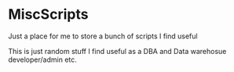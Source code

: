 # MiscScripts
Just a place for me to store a bunch of scripts I find useful

This is just random stuff I find useful as a DBA and Data warehosue developer/admin etc.

